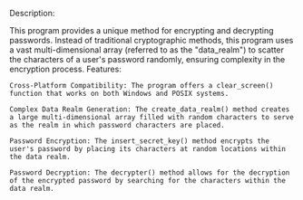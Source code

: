 Description:

This program provides a unique method for encrypting and decrypting passwords. Instead of traditional cryptographic methods, this program uses a vast multi-dimensional array (referred to as the "data_realm") to scatter the characters of a user's password randomly, ensuring complexity in the encryption process.
Features:

    Cross-Platform Compatibility: The program offers a clear_screen() function that works on both Windows and POSIX systems.

    Complex Data Realm Generation: The create_data_realm() method creates a large multi-dimensional array filled with random characters to serve as the realm in which password characters are placed.

    Password Encryption: The insert_secret_key() method encrypts the user's password by placing its characters at random locations within the data realm.

    Password Decryption: The decrypter() method allows for the decryption of the encrypted password by searching for the characters within the data realm.
